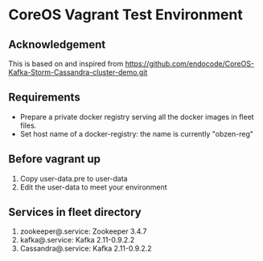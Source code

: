 # CoreOS Vagrant Test Environment

## Acknowledgement
This is based on and inspired from https://github.com/endocode/CoreOS-Kafka-Storm-Cassandra-cluster-demo.git

## Requirements
* Prepare a private docker registry serving all the docker images in fleet files.
* Set host name of a docker-registry: the name is currently "obzen-reg"

## Before vagrant up
1. Copy user-data.pre to user-data
2. Edit the user-data to meet your environment

## Services in fleet directory
1. zookeeper@.service: Zookeeper 3.4.7 
2. kafka@.service: Kafka 2.11-0.9.2.2
2. Cassandra@.service: Kafka 2.11-0.9.2.2
